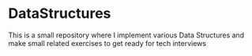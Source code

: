 # DataStructures
This is a small repository where I implement various Data Structures and make small related exercises to get ready for tech interviews
